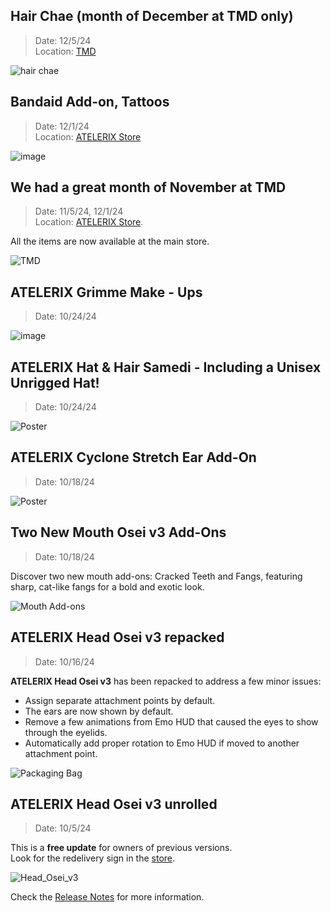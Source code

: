 ## Hair Chae (month of December at TMD only) 
> Date: 12/5/24\
> Location: [TMD](http://maps.secondlife.com/secondlife/TMD/124/97/23)

![hair chae](https://cdn.primfeed.com/img/6e17aa84-c348-49d7-8218-85b302f753ec/1f848f40-40ac-4ab1-92a4-b092c48c5809_original.webp?v1)

## Bandaid Add-on, Tattoos
> Date: 12/1/24\
> Location: [ATELERIX Store](http://maps.secondlife.com/secondlife/Ethos/208/104/501)

![image](https://github.com/user-attachments/assets/25d13ebf-602a-445c-bcf4-63503e4d5579)

## We had a great month of November at TMD
> Date: 11/5/24, 12/1/24\
> Location: [ATELERIX Store](http://maps.secondlife.com/secondlife/Ethos/208/104/501).

All the items are now available at the main store.

![TMD](https://github.com/user-attachments/assets/8870f37a-07aa-49b0-96e8-a4834d4c482c)

## **ATELERIX Grimme Make - Ups** 
> Date: 10/24/24

![image](https://github.com/user-attachments/assets/76d905ac-2409-43d7-8d47-abb08446ba56)
 
## **ATELERIX Hat & Hair Samedi** - Including a Unisex Unrigged Hat!
> Date: 10/24/24

![Poster](https://github.com/user-attachments/assets/9ca4443c-ed8d-45f2-914a-a886735d9457)

## **ATELERIX Cyclone Stretch Ear** Add-On
> Date: 10/18/24

![Poster](https://github.com/user-attachments/assets/99bc0c64-bc59-4011-a065-80c2beb3f9f6)

## Two New **Mouth Osei v3** Add-Ons
> Date: 10/18/24

Discover two new mouth add-ons: Cracked Teeth and Fangs, featuring sharp, cat-like fangs for a bold and exotic look.

![Mouth Add-ons](https://github.com/user-attachments/assets/f399d99b-9525-49b9-af27-c58be4db8b54)

## **ATELERIX Head Osei v3** repacked
> Date: 10/16/24

**ATELERIX Head Osei v3** has been repacked to address a few minor issues:
* Assign separate attachment points by default.
* The ears are now shown by default.
* Remove a few animations from Emo HUD that caused the eyes to show through the eyelids.
* Automatically add proper rotation to Emo HUD if moved to another attachment point.

![Packaging Bag](https://github.com/user-attachments/assets/7b9c7c71-f83c-4911-ac7b-b06491249a2a)

## **ATELERIX Head Osei v3** unrolled
> Date: 10/5/24

This is a **free update** for owners of previous versions.\
Look for the redelivery sign in the [store](https://maps.secondlife.com/secondlife/Ethos/187/116/501).

![Head_Osei_v3](https://github.com/user-attachments/assets/912ec56b-b064-475d-8de7-b0353380caaa)

Check the [Release Notes](/store/atelerix/head-osei-v3-release-notes) for more information.



